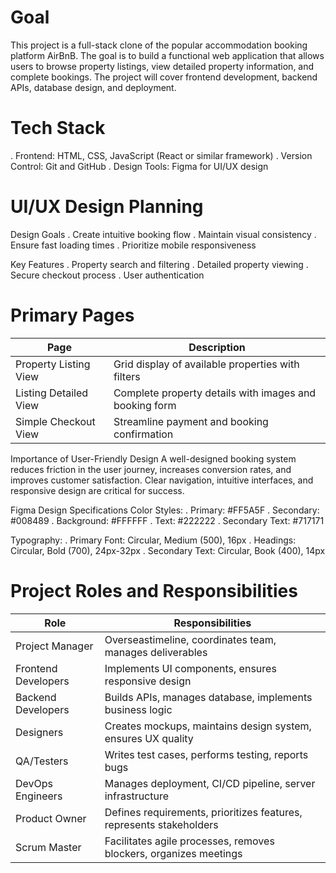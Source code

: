 # Goal

This project is a full-stack clone of the popular accommodation booking platform AirBnB. The goal is to build a functional web application that allows users to browse property listings, view detailed property information, and complete bookings. The project will cover frontend development, backend APIs, database design, and deployment.

# Tech Stack

. Frontend: HTML, CSS, JavaScript (React or similar framework)
. Version Control: Git and GitHub
. Design Tools: Figma for UI/UX design

# UI/UX Design Planning

Design Goals
. Create intuitive booking flow
. Maintain visual consistency
. Ensure fast loading times
. Prioritize mobile responsiveness

Key Features
. Property search and filtering
. Detailed property viewing
. Secure checkout process
. User authentication

# Primary Pages

| Page                  | Description                                            |
| --------------------- | ------------------------------------------------------ |
| Property Listing View | Grid display of available properties with filters      |
| Listing Detailed View | Complete property details with images and booking form |
| Simple Checkout View  | Streamline payment and booking confirmation            |


Importance of User-Friendly Design
A well-designed booking system reduces friction in the user journey, increases conversion rates, and improves customer satisfaction. Clear navigation, intuitive interfaces, and responsive design are critical for success.

Figma Design Specifications
Color Styles:
. Primary: #FF5A5F
. Secondary: #008489
. Background: #FFFFFF
. Text: #222222
. Secondary Text: #717171

Typography:
. Primary Font: Circular, Medium (500), 16px
. Headings: Circular, Bold (700), 24px-32px
. Secondary Text: Circular, Book (400), 14px

# Project Roles and Responsibilities

| Role                | Responsibilities                                                    |
| ------------------- | ------------------------------------------------------------------- |
| Project Manager     | Overseastimeline, coordinates team, manages deliverables            |
| Frontend Developers | Implements UI components, ensures responsive design                 |
| Backend Developers  | Builds APIs, manages database, implements business logic            |
| Designers           | Creates mockups, maintains design system, ensures UX quality        |
| QA/Testers          | Writes test cases, performs testing, reports bugs                   |
| DevOps Engineers    | Manages deployment, CI/CD pipeline, server infrastructure           |
| Product Owner       | Defines requirements, prioritizes features, represents stakeholders |
| Scrum Master        | Facilitates agile processes, removes blockers, organizes meetings   |

